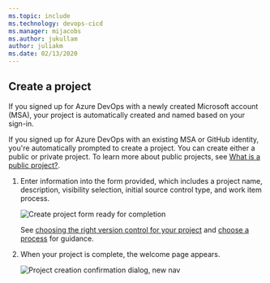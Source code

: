 ```yaml
---
ms.topic: include
ms.technology: devops-cicd
ms.manager: mijacobs
ms.author: jukullam
author: juliakm
ms.date: 02/13/2020
---
```



## Create a project

If you signed up for Azure DevOps with a newly created Microsoft account (MSA), your project is automatically created and named based on your sign-in.

If you signed up for Azure DevOps with an existing MSA or GitHub identity, you're automatically prompted to create a project. You can create either a public or private project. To learn more about public projects, see [What is a public project?](/azure/devops/organizations/public/about-public-projects). 

1. Enter information into the form provided, which includes a project name, description, visibility selection, initial source control type, and work item process.
 
   ![Create project form ready for completion](/azure/devops/organizations/projects/media/create-project/create-new-project-form-new-nav.png) 

   See [choosing the right version control for your project](/azure/devops/repos/tfvc/comparison-git-tfvc) and [choose a process](/azure/devops/boards/work-items/guidance/choose-process) for guidance.  

2. When your project is complete, the welcome page appears.
 
   ![Project creation confirmation dialog, new nav](/azure/devops/organizations/projects/media/create-project/project-creation-complete-new-nav.png)

